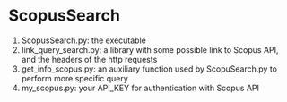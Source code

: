 # ScopusSearch

1. ScopusSearch.py: the executable
2. link_query_search.py: a library with some possible link to Scopus API, and the headers of the http requests
3. get_info_scopus.py: an auxiliary function used by ScopuSearch.py to perform more specific query
4. my_scopus.py: your API_KEY for authentication with Scopus API

